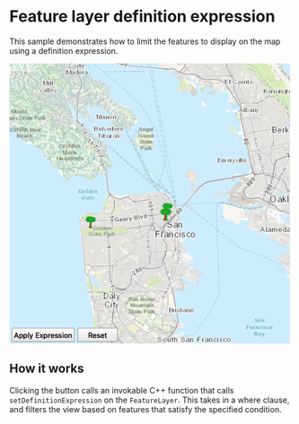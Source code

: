 # Feature layer definition expression

This sample demonstrates how to limit the features to display on the map
using a definition expression.

![](screenshot.png)

## How it works

Clicking the button calls an invokable C++ function that calls
`setDefinitionExpression` on the `FeatureLayer`. This takes in a where
clause, and filters the view based on features that satisfy the
specified condition.
